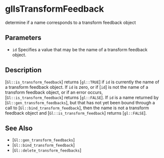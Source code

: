 # glIsTransformFeedback
determine if a name corresponds to a transform feedback object

## Parameters
- `id`
  Specifies a value that may be the name of a transform feedback object.

## Description
[`Gl::is_transform_feedback`] returns [`gl::TRUE`] if `id` is
  currently the name of a transform feedback object. If `id` is zero, or
  if [`id`] is not the name of a transform feedback object, or if an
  error occurs, [`Gl::is_transform_feedback`] returns [`gl::FALSE`]. If
  `id` is a name returned by [`Gl::gen_transform_feedbacks`], but that
  has not yet been bound through a call to
  [`Gl::bind_transform_feedback`], then the name is not a transform
  feedback object and [`Gl::is_transform_feedback`] returns
  [`gl::FALSE`].

## See Also
- [`Gl::gen_transform_feedbacks`]
- [`Gl::bind_transform_feedback`]
- [`Gl::delete_transform_feedbacks`]
